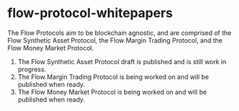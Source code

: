 # flow-protocol-whitepapers
The Flow Protocols aim to be blockchain agnostic, and are comprised of the Flow Synthetic Asset Protocol, the Flow Margin Trading Protocol, and the Flow Money Market Protocol.

1. The Flow Synthetic Asset Protocol draft is published and is still work in progress.
2. The Flow Margin Trading Protocol is being worked on and will be published when ready.
3. The Flow Money Market Protocol is being worked on and will be published when ready.